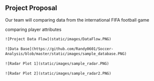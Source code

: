 
## Project Proposal

  Our team will comparing data from the international FIFA football game

  comparing player attributes
  
    ![Project Data Flow](static/images/DataFlow.PNG)
    
    ![Data Base](https://github.com/Randy0601/Soccer-Analysis/blob/master/static/images/sample_database.PNG)
    
    ![Radar Plot 1](static/images/sample_radar.PNG)
    
    ![Radar Plot 2](static/images/sample_radar2.PNG)
